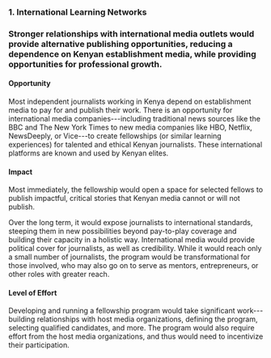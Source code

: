 ### 1. International Learning Networks

### Stronger relationships with international media outlets would provide alternative publishing opportunities, reducing a dependence on Kenyan establishment media, while providing opportunities for professional growth.

#### Opportunity

Most independent journalists working in Kenya depend on establishment media to pay for and publish their work. There is an opportunity for international media companies---including traditional news sources like the BBC and The New York Times to new media companies like HBO, Netflix, NewsDeeply, or Vice---to create fellowships (or similar learning experiences) for talented and ethical Kenyan journalists. These international platforms are known and used by Kenyan elites.

#### Impact

Most immediately, the fellowship would open a space for selected fellows to publish impactful, critical stories that Kenyan media cannot or will not publish.

Over the long term, it would expose journalists to international standards, steeping them in new possibilities beyond pay-to-play coverage and building their capacity in a holistic way. International media would provide political cover for journalists, as well as credibility. While it would reach only a small number of journalists, the program would be transformational for those involved, who may also go on to serve as mentors, entrepreneurs, or other roles with greater reach.

#### Level of Effort

Developing and running a fellowship program would take significant work---building relationships with host media organizations, defining the program, selecting qualified candidates, and more. The program would also require effort from the host media organizations, and thus would need to incentivize their participation.
